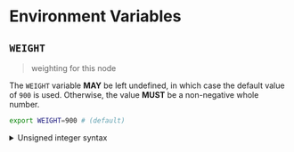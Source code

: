 # Environment Variables

## `WEIGHT`

> weighting for this node

The `WEIGHT` variable **MAY** be left undefined, in which case the default value
of `900` is used. Otherwise, the value **MUST** be a non-negative whole number.

```bash
export WEIGHT=900 # (default)
```

<details>
<summary>Unsigned integer syntax</summary>

Unsigned integers can only be specified using decimal (base-10) notation. A
leading sign (`+` or `-`) is not supported and **MUST NOT** be specified.

Internally, the `WEIGHT` variable is represented using an unsigned 16-bit
integer type (`uint16`); any value that overflows this data-type is invalid.

</details>
